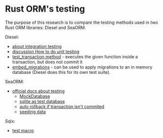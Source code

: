 # Rust ORM's testing

The purpose of this research is to compare the testing methods used in two Rust ORM libraries: Diesel and SeaORM.

Diesel:

- [about integration testing](https://snoozetime.github.io/2019/06/16/integration-test-diesel.html)
- [discussion How to do unit testing](https://github.com/diesel-rs/diesel/issues/1549)
- [test_transaction method](https://docs.diesel.rs/master/diesel/connection/trait.Connection.html#method.test_transaction) - executes the given function inside a transaction, but does not commit it
- [embed_migrations](https://docs.rs/diesel_migrations/2.0.0/diesel_migrations/macro.embed_migrations.html) - can be used to apply migrations to an in memory database (Diesel does this for its own test suite).

SeaORM:

- [official docs about testing](https://www.sea-ql.org/SeaORM/docs/write-test/testing/)
  - [MockDatabase](https://www.sea-ql.org/SeaORM/docs/write-test/mock/)
  - [sqlite as test database](https://www.sea-ql.org/SeaORM/docs/write-test/sqlite/)
  - [auto rollback if transaction isn't commited](https://www.sea-ql.org/SeaORM/docs/advanced-query/transaction/#begin--commit--rollback)
  - [seeding data](https://www.sea-ql.org/SeaORM/docs/migration/seeding-data/)

Sqlx:

- [test macro](https://docs.rs/sqlx/latest/sqlx/attr.test.html)
